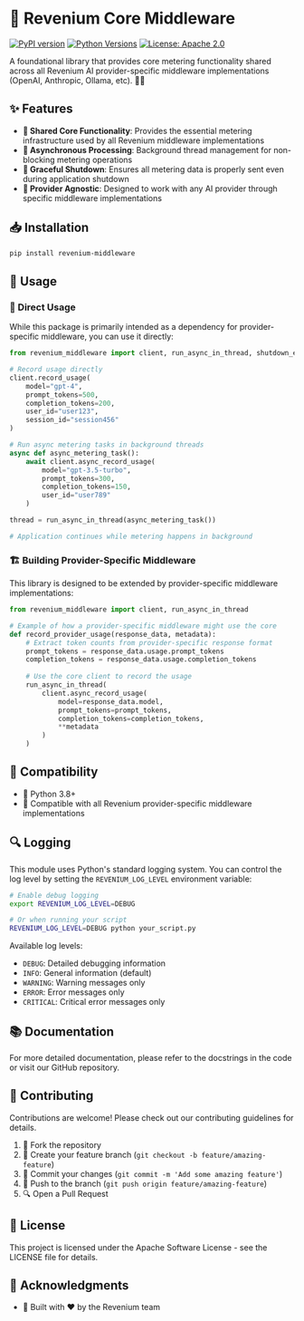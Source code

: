 # 🔄 Revenium Core Middleware

[![PyPI version](https://img.shields.io/pypi/v/revenium-middleware-core.svg)](https://pypi.org/project/revenium-middleware-core/)
[![Python Versions](https://img.shields.io/pypi/pyversions/revenium-middleware-core.svg)](https://pypi.org/project/revenium-middleware-core/)
[![License: Apache 2.0](https://img.shields.io/badge/License-Apache%202.0-blue.svg)](https://www.apache.org/licenses/LICENSE-2.0)

A foundational library that provides core metering functionality shared across all Revenium AI provider-specific middleware implementations (OpenAI, Anthropic, Ollama, etc). 🐍✨

## ✨ Features

- **🧠 Shared Core Functionality**: Provides the essential metering infrastructure used by all Revenium middleware implementations
- **🔄 Asynchronous Processing**: Background thread management for non-blocking metering operations
- **🛑 Graceful Shutdown**: Ensures all metering data is properly sent even during application shutdown
- **🔌 Provider Agnostic**: Designed to work with any AI provider through specific middleware implementations

## 📥 Installation

```bash
pip install revenium-middleware
```

## 🔧 Usage

### 🔄 Direct Usage

While this package is primarily intended as a dependency for provider-specific middleware, you can use it directly:

```python
from revenium_middleware import client, run_async_in_thread, shutdown_event

# Record usage directly
client.record_usage(
    model="gpt-4",
    prompt_tokens=500,
    completion_tokens=200,
    user_id="user123",
    session_id="session456"
)

# Run async metering tasks in background threads
async def async_metering_task():
    await client.async_record_usage(
        model="gpt-3.5-turbo",
        prompt_tokens=300,
        completion_tokens=150,
        user_id="user789"
    )

thread = run_async_in_thread(async_metering_task())

# Application continues while metering happens in background
```

### 🏗️ Building Provider-Specific Middleware

This library is designed to be extended by provider-specific middleware implementations:

```python
from revenium_middleware import client, run_async_in_thread

# Example of how a provider-specific middleware might use the core
def record_provider_usage(response_data, metadata):
    # Extract token counts from provider-specific response format
    prompt_tokens = response_data.usage.prompt_tokens
    completion_tokens = response_data.usage.completion_tokens
    
    # Use the core client to record the usage
    run_async_in_thread(
        client.async_record_usage(
            model=response_data.model,
            prompt_tokens=prompt_tokens,
            completion_tokens=completion_tokens,
            **metadata
        )
    )
```

## 🔄 Compatibility

- 🐍 Python 3.8+
- 🤝 Compatible with all Revenium provider-specific middleware implementations

## 🔍 Logging

This module uses Python's standard logging system. You can control the log level by setting the `REVENIUM_LOG_LEVEL` environment variable:

```bash
# Enable debug logging
export REVENIUM_LOG_LEVEL=DEBUG

# Or when running your script
REVENIUM_LOG_LEVEL=DEBUG python your_script.py
```

Available log levels:
- `DEBUG`: Detailed debugging information
- `INFO`: General information (default)
- `WARNING`: Warning messages only
- `ERROR`: Error messages only
- `CRITICAL`: Critical error messages only

## 📚 Documentation

For more detailed documentation, please refer to the docstrings in the code or visit our GitHub repository.

## 👥 Contributing

Contributions are welcome! Please check out our contributing guidelines for details.

1. 🍴 Fork the repository
2. 🌿 Create your feature branch (`git checkout -b feature/amazing-feature`)
3. 💾 Commit your changes (`git commit -m 'Add some amazing feature'`)
4. 🚀 Push to the branch (`git push origin feature/amazing-feature`)
5. 🔍 Open a Pull Request

## 📄 License

This project is licensed under the Apache Software License - see the LICENSE file for details.

## 🙏 Acknowledgments

- 💖 Built with ❤️ by the Revenium team
